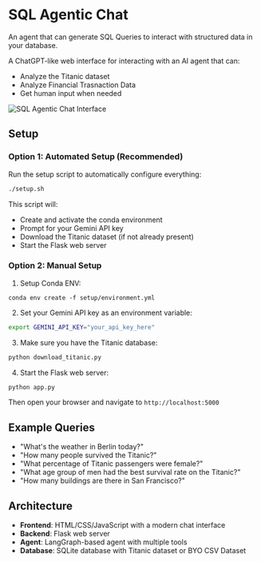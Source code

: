 # SQL Agentic Chat

An agent that can generate SQL Queries to interact with structured data in your database.

A ChatGPT-like web interface for interacting with an AI agent that can:
- Analyze the Titanic dataset
- Analyze Financial Trasnaction Data
- Get human input when needed

![SQL Agentic Chat Interface](Screenshot%202025-08-02%20at%203.33.07%20PM.png)

## Setup

### Option 1: Automated Setup (Recommended)

Run the setup script to automatically configure everything:

```bash
./setup.sh
```

This script will:
- Create and activate the conda environment
- Prompt for your Gemini API key
- Download the Titanic dataset (if not already present)
- Start the Flask web server

### Option 2: Manual Setup

1. Setup Conda ENV:
```
conda env create -f setup/environment.yml
```

2. Set your Gemini API key as an environment variable:
```bash
export GEMINI_API_KEY="your_api_key_here"
```

3. Make sure you have the Titanic database:
```bash
python download_titanic.py
```

4. Start the Flask web server:
```bash
python app.py
```

Then open your browser and navigate to `http://localhost:5000`

## Example Queries

- "What's the weather in Berlin today?"
- "How many people survived the Titanic?"
- "What percentage of Titanic passengers were female?"
- "What age group of men had the best survival rate on the Titanic?"
- "How many buildings are there in San Francisco?"

## Architecture

- **Frontend**: HTML/CSS/JavaScript with a modern chat interface
- **Backend**: Flask web server
- **Agent**: LangGraph-based agent with multiple tools
- **Database**: SQLite database with Titanic dataset or BYO CSV Dataset